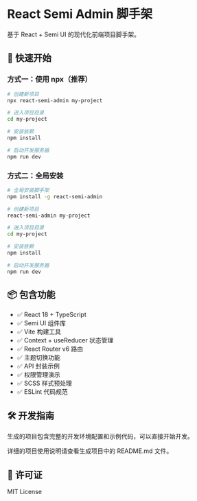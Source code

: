 # React Semi Admin 脚手架

基于 React + Semi UI 的现代化前端项目脚手架。

## 🚀 快速开始

### 方式一：使用 npx（推荐）

```bash
# 创建新项目
npx react-semi-admin my-project

# 进入项目目录
cd my-project

# 安装依赖
npm install

# 启动开发服务器
npm run dev
```

### 方式二：全局安装

```bash
# 全局安装脚手架
npm install -g react-semi-admin

# 创建新项目
react-semi-admin my-project

# 进入项目目录
cd my-project

# 安装依赖
npm install

# 启动开发服务器
npm run dev
```

## 📦 包含功能

- ✅ React 18 + TypeScript
- ✅ Semi UI 组件库
- ✅ Vite 构建工具
- ✅ Context + useReducer 状态管理
- ✅ React Router v6 路由
- ✅ 主题切换功能
- ✅ API 封装示例
- ✅ 权限管理演示
- ✅ SCSS 样式预处理
- ✅ ESLint 代码规范

## 🛠️ 开发指南

生成的项目包含完整的开发环境配置和示例代码，可以直接开始开发。

详细的项目使用说明请查看生成项目中的 README.md 文件。

## 📄 许可证

MIT License
